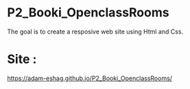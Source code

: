 # P2_Booki_OpenclassRooms
The goal is to create a resposive web site using Html and Css.

# Site : 
https://adam-eshag.github.io/P2_Booki_OpenclassRooms/
